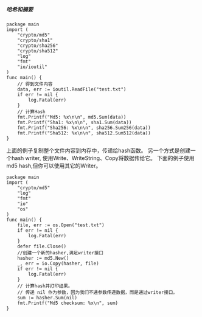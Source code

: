 ##### 哈希和摘要
    package main
    import (
        "crypto/md5"
        "crypto/sha1"
        "crypto/sha256"
        "crypto/sha512"
        "log"
        "fmt"
        "io/ioutil"
    )
    func main() {
        // 得到文件内容
        data, err := ioutil.ReadFile("test.txt")
        if err != nil {
            log.Fatal(err)
        }
        // 计算Hash
        fmt.Printf("Md5: %x\n\n", md5.Sum(data))
        fmt.Printf("Sha1: %x\n\n", sha1.Sum(data))
        fmt.Printf("Sha256: %x\n\n", sha256.Sum256(data))
        fmt.Printf("Sha512: %x\n\n", sha512.Sum512(data))
    }
    
 上面的例子复制整个文件内容到内存中，传递给hash函数。
 另一个方式是创建一个hash writer, 使用Write、WriteString、Copy将数据传给它。
 下面的例子使用 md5 hash,但你可以使用其它的Writer。
 
    package main
    import (
        "crypto/md5"
        "log"
        "fmt"
        "io"
        "os"
    )
    func main() {
        file, err := os.Open("test.txt")
        if err != nil {
            log.Fatal(err)
        }
        defer file.Close()
        //创建一个新的hasher,满足writer接口
        hasher := md5.New()
        _, err = io.Copy(hasher, file)
        if err != nil {
            log.Fatal(err)
        }
        // 计算hash并打印结果。
        // 传递 nil 作为参数，因为我们不通参数传递数据，而是通过writer接口。
        sum := hasher.Sum(nil)
        fmt.Printf("Md5 checksum: %x\n", sum)
    }